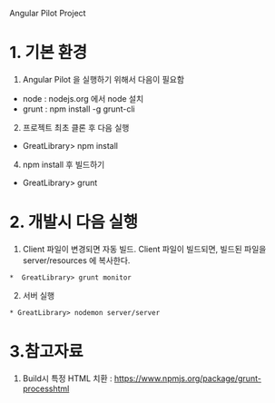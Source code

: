 Angular Pilot Project
# 1. 기본 환경
1. Angular Pilot 을 실행하기 위해서 다음이 필요함
  * node   :  nodejs.org 에서 node 설치
  * grunt  :  npm install -g grunt-cli


2. 프로젝트 최초 클론 후 다음 실행
  * GreatLibrary> npm install

4. npm install 후 빌드하기
  * GreatLibrary> grunt

# 2. 개발시 다음 실행
  1. Client 파일이 변경되면 자동 빌드. Client 파일이 빌드되면, 빌드된 파일을 server/resources 에 복사한다.

    *  GreatLibrary> grunt monitor

  2. 서버 실행
  
    * GreatLibrary> nodemon server/server


# 3.참고자료

1. Build시 특정 HTML 치환 : https://www.npmjs.org/package/grunt-processhtml
